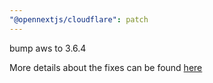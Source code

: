 ```yaml
---
"@opennextjs/cloudflare": patch
---
```


bump aws to 3.6.4

More details about the fixes can be found [here](https://github.com/opennextjs/opennextjs-aws/blob/main/packages/open-next/CHANGELOG.md#364)
